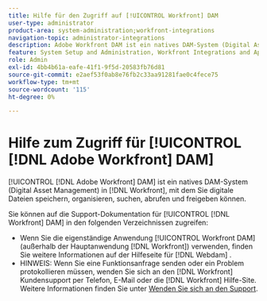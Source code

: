 ```yaml
---
title: Hilfe für den Zugriff auf [!UICONTROL Workfront] DAM
user-type: administrator
product-area: system-administration;workfront-integrations
navigation-topic: administrator-integrations
description: Adobe Workfront DAM ist ein natives DAM-System (Digital Asset Management) in Workfront, mit dem Sie digitale Dateien speichern, organisieren, suchen, abrufen und freigeben können.
feature: System Setup and Administration, Workfront Integrations and Apps
role: Admin
exl-id: 4bb4b61a-eafe-41f1-9f5d-20583fb76d81
source-git-commit: e2aef53f0ab8e76fb2c33aa91281fae0c4fece75
workflow-type: tm+mt
source-wordcount: '115'
ht-degree: 0%

---
```


# Hilfe zum Zugriff für [!UICONTROL [!DNL Adobe Workfront] DAM]

[!UICONTROL [!DNL Adobe Workfront] DAM] ist ein natives DAM-System (Digital Asset Management) in [!DNL Workfront], mit dem Sie digitale Dateien speichern, organisieren, suchen, abrufen und freigeben können.

Sie können auf die Support-Dokumentation für [!UICONTROL [!DNL Workfront] DAM] in den folgenden Verzeichnissen zugreifen:

* Wenn Sie die eigenständige Anwendung [!UICONTROL Workfront DAM] (außerhalb der Hauptanwendung [!DNL Workfront]) verwenden, finden Sie weitere Informationen auf der Hilfeseite für [!DNL Webdam] .
* HINWEIS: Wenn Sie eine Funktionsanfrage senden oder ein Problem protokollieren müssen, wenden Sie sich an den [!DNL Workfront] Kundensupport per Telefon, E-Mail oder die [!DNL Workfront] Hilfe-Site. Weitere Informationen finden Sie unter [Wenden Sie sich an den Support](../../workfront-basics/tips-tricks-and-troubleshooting/contact-customer-support.md).
